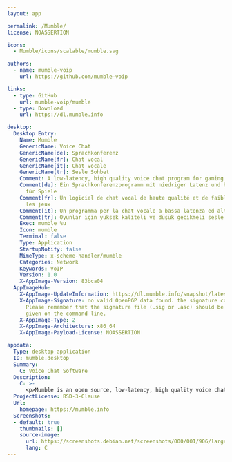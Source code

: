 ```yaml
---
layout: app

permalink: /Mumble/
license: NOASSERTION

icons:
  - Mumble/icons/scalable/mumble.svg

authors:
  - name: mumble-voip
    url: https://github.com/mumble-voip

links:
  - type: GitHub
    url: mumble-voip/mumble
  - type: Download
    url: https://dl.mumble.info

desktop:
  Desktop Entry:
    Name: Mumble
    GenericName: Voice Chat
    GenericName[de]: Sprachkonferenz
    GenericName[fr]: Chat vocal
    GenericName[it]: Chat vocale
    GenericName[tr]: Sesle Sohbet
    Comment: A low-latency, high quality voice chat program for gaming
    Comment[de]: Ein Sprachkonferenzprogramm mit niedriger Latenz und hoher Qualität
      für Spiele
    Comment[fr]: Un logiciel de chat vocal de haute qualité et de faible latence pour
      les jeux
    Comment[it]: Un programma per la chat vocale a bassa latenza ed alta qualità, concepito per l'utilizzo durante il gaming
    Comment[tr]: Oyunlar için yüksek kaliteli ve düşük gecikmeli sesle sohbet programı
    Exec: mumble %u
    Icon: mumble
    Terminal: false
    Type: Application
    StartupNotify: false
    MimeType: x-scheme-handler/mumble
    Categories: Network
    Keywords: VoIP
    Version: 1.0
    X-AppImage-Version: 83bca04
  AppImageHub:
    X-AppImage-UpdateInformation: https://dl.mumble.info/snapshot/latest-x86_64.AppImage.zsync
    X-AppImage-Signature: no valid OpenPGP data found. the signature could not be verified.
      Please remember that the signature file (.sig or .asc) should be the first file
      given on the command line.
    X-AppImage-Type: 2
    X-AppImage-Architecture: x86_64
    X-AppImage-Payload-License: NOASSERTION

appdata:
  Type: desktop-application
  ID: mumble.desktop
  Summary:
    C: Voice Chat Software
  Description:
    C: >-
      <p>Mumble is an open source, low-latency, high quality voice chat software primarily intended for use while gaming.</p>
  ProjectLicense: BSD-3-Clause
  Url:
    homepage: https://mumble.info
  Screenshots:
  - default: true
    thumbnails: []
    source-image:
      url: https://screenshots.debian.net/screenshots/000/001/906/large.png
      lang: C
---
```

